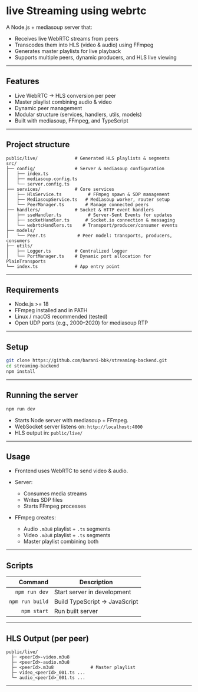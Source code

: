 # live Streaming using webrtc

A Node.js + mediasoup server that:

- Receives live WebRTC streams from peers
- Transcodes them into HLS (video & audio) using FFmpeg
- Generates master playlists for live playback
- Supports multiple peers, dynamic producers, and HLS live viewing

---

## Features

- Live WebRTC → HLS conversion per peer
- Master playlist combining audio & video
- Dynamic peer management
- Modular structure (services, handlers, utils, models)
- Built with mediasoup, FFmpeg, and TypeScript

---

## Project structure

```
public/live/              # Generated HLS playlists & segments
src/
├── config/               # Server & mediasoup configuration
│   ├── index.ts
│   ├── mediasoup.config.ts
│   └── server.config.ts
├── services/             # Core services
│   ├── HlsService.ts          # FFmpeg spawn & SDP management
│   ├── MediasoupService.ts   # Mediasoup worker, router setup
│   └── PeerManager.ts        # Manage connected peers
├── handlers/             # Socket & HTTP event handlers
│   ├── sseHandler.ts          # Server-Sent Events for updates
│   ├── socketHandler.ts      # Socket.io connection & messaging
│   └── webrtcHandlers.ts    # Transport/producer/consumer events
├── models/
│   └── Peer.ts            # Peer model: transports, producers, consumers
├── utils/
│   ├── Logger.ts         # Centralized logger
│   └── PortManager.ts    # Dynamic port allocation for PlainTransports
└── index.ts              # App entry point
```

---

## Requirements

- Node.js >= 18
- FFmpeg installed and in PATH
- Linux / macOS recommended (tested)
- Open UDP ports (e.g., 2000–2020) for mediasoup RTP

---

## Setup

```bash
git clone https://github.com/barani-bbk/streaming-backend.git
cd streaming-backend
npm install
```

---

## Running the server

```bash
npm run dev
```

- Starts Node server with mediasoup + FFmpeg.
- WebSocket server listens on: `http://localhost:4000`
- HLS output in: `public/live/`

---

## Usage

- Frontend uses WebRTC to send video & audio.
- Server:

  - Consumes media streams
  - Writes SDP files
  - Starts FFmpeg processes

- FFmpeg creates:

  - Audio `.m3u8` playlist + `.ts` segments
  - Video `.m3u8` playlist + `.ts` segments
  - Master playlist combining both

---

## Scripts

|         Command | Description                   |
| --------------: | ----------------------------- |
|   `npm run dev` | Start server in development   |
| `npm run build` | Build TypeScript → JavaScript |
|     `npm start` | Run built server              |

---

## HLS Output (per peer)

```
public/live/
  ├─ <peerId>-video.m3u8
  ├─ <peerId>-audio.m3u8
  ├─ <peerId>.m3u8              # Master playlist
  ├─ video_<peerId>_001.ts ...
  └─ audio_<peerId>_001.ts ...
```

---
